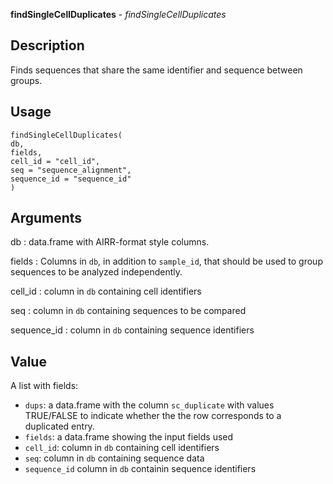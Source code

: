 **findSingleCellDuplicates** - *findSingleCellDuplicates*

Description
--------------------

Finds sequences that share the same identifier and sequence between groups.


Usage
--------------------
```
findSingleCellDuplicates(
db,
fields,
cell_id = "cell_id",
seq = "sequence_alignment",
sequence_id = "sequence_id"
)
```

Arguments
-------------------

db
:   data.frame with AIRR-format style columns.

fields
:   Columns in `db`, in addition to `sample_id`,
that should be used to group sequences to be 
analyzed independently.

cell_id
:   column in `db` containing cell identifiers

seq
:   column in `db` containing sequences to be compared

sequence_id
:   column in `db` containing sequence identifiers




Value
-------------------

A list with fields: 

+ `dups`:    a data.frame with the column `sc_duplicate`
with values TRUE/FALSE to indicate whether the 
the row corresponds to a duplicated entry.
+ `fields`:  a data.frame showing the input fields used
+ `cell_id`: column in `db` containing cell identifiers
+ `seq`:     column in `db` containing sequence data
+ `sequence_id` column in `db` containin sequence identifiers










